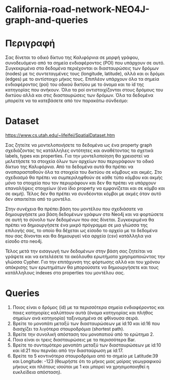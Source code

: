 # California-road-network-NEO4J-graph-and-queries

# Περιγραφή
Σας δίνεται το οδικό δίκτυο της Καλιφόρνια σε μορφή γράφου, συνοδευόμενο από τα σημεία ενδιαφέροντος (POI) που υπάρχουν σε αυτό. Συγκεκριμένα στα δεδομένα περιέχονται οι διασταυρώσεις των δρόμων (nodes) με τις συντεταγμένες τους (longitude, latitude), αλλά και οι δρόμοι (edges) με το αντίστοιχο μήκος τους. Επιπλέον υπάρχουν όλα τα σημεία ενδιαφέροντος (poi) του οδικού δικτύου με το όνομα και το id της κατηγορίας που ανήκουν. Όλα τα poi αντιστοιχίζονται στους δρόμους του δικτύου αλλά και στις διασταυρώσεις των δρόμων. Όλα τα δεδομένα μπορείτε να τα κατεβάσετε από τον παρακάτω σύνδεσμο:

# Dataset 
https://www.cs.utah.edu/~lifeifei/SpatialDataset.htm

Σας ζητείτε να μοντελοποιήσετε τα δεδομένα ως ένα property graph σχεδιάζοντας τις κατάλληλες οντότητες και αναθέτοντας τα σχετικά labels, types και properties. Για την μοντελοποίηση θα χρειαστεί να μελετήσετε τα στοιχεία όλων των αρχείων που περιγράφουν το οδικό δίκτυο της Καλιφόρνια. Από τα δεδομένα αυτά θα πρέπει να αναπαρασταθούν όλα τα στοιχεία του δικτύου σε κόμβους και ακμές. Στο σχεδιασμό θα πρέπει να συμπεριληφθούν σε κάθε τύπο κόμβου και ακμής μόνο τα στοιχεία που τον περιγράφουν και δεν θα πρέπει να υπάρχουν επαναλήψεις στοιχείων (ένα ίδιο property να εμφανίζεται και σε κόμβο και σε ακμή). Τέλος δεν θα πρέπει να συνδέονται κόμβοι με ακμές όταν αυτό δεν απαιτείται από το μοντέλο.

Στην συνέχεια θα πρέπει βάση του μοντέλου που σχεδιάσατε να δημιουργήσετε μια βάση δεδομένων γράφων στο Neo4j και να φορτώσετε σε αυτή το σύνολο των δεδομένων που σας δίνεται. Συγκεκριμένα θα πρέπει να δημιουργήσετε ένα μικρό πρόγραμμα σε μια γλώσσα της επιλογής σας, το οποίο θα δέχεται ως είσοδο το αρχείο με τα δεδομένα που σας δίνονται και θα δημιουργεί νέα αρχεία (csv) κατάλληλα για είσοδο στο neo4j.

Τέλος μετά την εισαγωγή των δεδομένων στην βάση σας ζητείται να γράψετε και να εκτελέσετε τα ακόλουθα ερωτήματα χρησιμοποιώντας την γλώσσα Cypher. Για την επιτάχυνση της φόρτωσης αλλά και του χρόνου απόκρισης των ερωτημάτων θα μπορούσατε να δημιουργήσετε και τους κατάλληλους indexes στα properties του μοντέλου σας.

# Queries
1. Ποιος είναι ο δρόμος (id) με τα περισσότερα σημεία ενδιαφέροντος και ποιες κατηγορίες καλύπτουν αυτά (όνομα κατηγορίας και πλήθος σημείων ανά κατηγορία) ταξινομημένα σε φθίνουσα σειρά.
2. Βρείτε το μονοπάτι μεταξύ των διασταυρώσεων με id:10 και id:16 που διασχίζει τα λιγότερα σταυροδρόμια (shortest path).
3. Βρείτε την συνολική απόσταση του μονοπατιού από το ερώτημα 2.
4. Ποια είναι οι τρεις διασταυρώσεις με τα περισσότερα Bar.
5. Βρείτε το συντομότερο μονοπάτι μεταξύ των διασταυρώσεων με id:10 και id:21 που περνάει από την διασταύρωση με id:17.
6. Βρείτε τα 5 κοντινότερα σταυροδρόμια από το σημείο με Latitude:39 και Longitude: -123 (θεωρήστε ότι το μήκος μιας μοίρας γεωγραφικού μήκους και πλάτους ισούται με 1 και μπορεί να χρησιμοποιηθεί η ευκλείδεια απόσταση).
